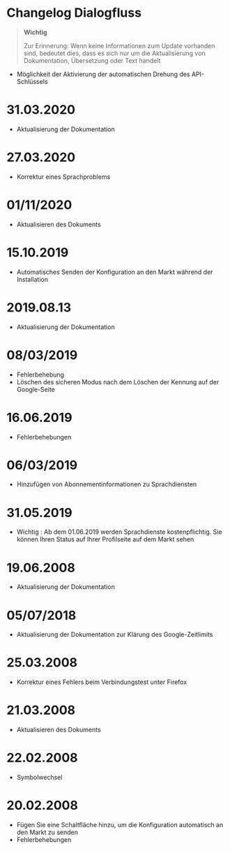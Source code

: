 # Changelog Dialogfluss

>**Wichtig**
>
>Zur Erinnerung: Wenn keine Informationen zum Update vorhanden sind, bedeutet dies, dass es sich nur um die Aktualisierung von Dokumentation, Übersetzung oder Text handelt

- Möglichkeit der Aktivierung der automatischen Drehung des API-Schlüssels

# 31.03.2020

- Aktualisierung der Dokumentation

# 27.03.2020

- Korrektur eines Sprachproblems

# 01/11/2020

- Aktualisieren des Dokuments

# 15.10.2019

- Automatisches Senden der Konfiguration an den Markt während der Installation

# 2019.08.13

- Aktualisierung der Dokumentation

# 08/03/2019

- Fehlerbehebung
- Löschen des sicheren Modus nach dem Löschen der Kennung auf der Google-Seite

# 16.06.2019

- Fehlerbehebungen

# 06/03/2019

- Hinzufügen von Abonnementinformationen zu Sprachdiensten

# 31.05.2019

- Wichtig : Ab dem 01.06.2019 werden Sprachdienste kostenpflichtig. Sie können Ihren Status auf Ihrer Profilseite auf dem Markt sehen

# 19.06.2008

- Aktualisierung der Dokumentation

# 05/07/2018

- Aktualisierung der Dokumentation zur Klärung des Google-Zeitlimits

# 25.03.2008

- Korrektur eines Fehlers beim Verbindungstest unter Firefox

# 21.03.2008

- Aktualisieren des Dokuments

# 22.02.2008

- Symbolwechsel

# 20.02.2008

- Fügen Sie eine Schaltfläche hinzu, um die Konfiguration automatisch an den Markt zu senden
- Fehlerbehebungen

